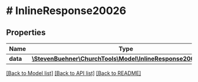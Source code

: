 # # InlineResponse20026

## Properties

Name | Type | Description | Notes
------------ | ------------- | ------------- | -------------
**data** | [**\StevenBuehner\ChurchTools\Model\InlineResponse20026Data[]**](InlineResponse20026Data.md) |  | [optional]

[[Back to Model list]](../../README.md#models) [[Back to API list]](../../README.md#endpoints) [[Back to README]](../../README.md)
